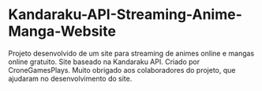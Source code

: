 # Kandaraku-API-Streaming-Anime-Manga-Website
Projeto desenvolvido de um site para streaming de animes online e mangas online gratuito. Site baseado na Kandaraku API. Criado por CroneGamesPlays. Muito obrigado aos colaboradores do projeto, que ajudaram no desenvolvimento do site.
